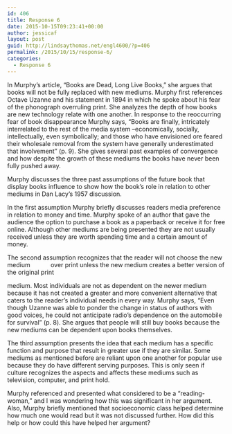```yaml
---
id: 406
title: Response 6
date: 2015-10-15T09:23:41+00:00
author: jessicaf
layout: post
guid: http://lindsaythomas.net/engl4600/?p=406
permalink: /2015/10/15/response-6/
categories:
  - Response 6
---
```

In Murphy’s article, “Books are Dead, Long Live Books,” she argues that books will not be fully replaced with new mediums. Murphy first references Octave Uzanne and his statement in 1894 in which he spoke about his fear of the phonograph overruling print. She analyzes the depth of how books are new technology relate with one another. In response to the reoccurring fear of book disappearance Murphy says, “Books are finally, intricately interrelated to the rest of the media system –economically, socially, intellectually, even symbolically; and those who have envisioned ore feared their wholesale removal from the system have generally underestimated that involvement” (p. 9). She gives several past examples of convergence and how despite the growth of these mediums the books have never been fully pushed away.

Murphy discusses the three past assumptions of the future book that display books influence to show how the book’s role in relation to other mediums in Dan Lacy’s 1957 discussion.

In the first assumption Murphy briefly discusses readers media preference in relation to money and time. Murphy spoke of an author that gave the audience the option to purchase a book as a paperback or receive it for free online. Although other mediums are being presented they are not usually received unless they are worth spending time and a certain amount of money.

The second assumption recognizes that the reader will not choose the new medium            over print unless the new medium creates a better version of the original print

medium. Most individuals are not as dependent on the newer medium because it has not created a greater and more convenient alternative that caters to the reader’s individual needs in every way. Murphy says, “Even though Uzanne was able to ponder the change in status of authors with good voices, he could not anticipate radio’s dependence on the automobile for survival” (p. 8). She argues that people will still buy books because the new mediums can be dependent upon books themselves.

The third assumption presents the idea that each medium has a specific function and purpose that result in greater use if they are similar. Some mediums as mentioned before are reliant upon one another for popular use because they do have different serving purposes. This is only seen if culture recognizes the aspects and affects these mediums such as television, computer, and print hold.

Murphy referenced and presented what considered to be a “reading-woman,” and I was wondering how this was significant in her argument. Also, Murphy briefly mentioned that socioeconomic class helped determine how much one would read but it was not discussed further. How did this help or how could this have helped her argument?

&nbsp;

&nbsp;